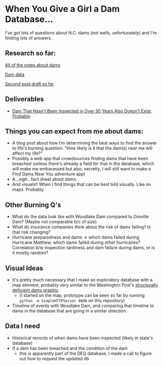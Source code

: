 # When You Give a Girl a Dam Database...
I've got lots of questions about N.C. dams (not wells, unfortunately) and I'm finding lots of answers.

## Research so far: 

[All of the notes about dams](https://docs.google.com/document/d/190o0ekqcoiMme09ZGevruzrCSB6GjPkvZzqWvviUim4/edit?usp=sharing)

[Dam data](https://docs.google.com/spreadsheets/d/12QqqYPjPqi3sBjfnclgBy12t65mQMiRfagj8c47-3yM/edit?usp=sharing)

[Second post draft so far](https://docs.google.com/document/d/1bfJufvsWdtCcLkuh86kKI1o-lAeWebWVso7MEaYCjY0/edit?usp=sharing)

## Deliverables
- [Dam That Hasn't Been Inspected in Over 30 Years Also Doesn't Exist, Probably](http://carolinadatadesk.org/dam-that-hasnt-been-inspected-in-over-30-years-also-doesnt-exist-probably/)

## Things you can expect from me about dams: 

- A blog post about how I'm determining the best ways to find the answer to life's burning question: "How likely is it that the dam(s) near me will affect my life?"
- Possibly a web app that crowdsources finding dams that have been breached (unless there's already a field for that in the database, which will make me embarassed but also, secretly, I will still want to make a Find Dams Near You adventure app)
- A...*sigh*...fact sheet about dams.
- And visuals!! When I find things that can be best told visually. Like on maps. Probably.

## Other Burning Q's

- What do the data look like with Woodlake Dam compared to Oroville Dam? (Maybe not comparable b/c of size)
- What do insurance companies think about the risk of dams failing? Is that risk changing?
- Hurricane preparedness and dams -> which dams failed during Hurricane Matthew, which dams failed during other hurricanes? Correlation b/w inspection tardiness and dam failure during dams, or is it mostly random?

## Visual Ideas

- It's pretty much necessary that I make an exploratory database with a map element, probably very similar to the Washington Post's [structurally deficient dams graphic](https://www.washingtonpost.com/graphics/national/structurally-deficient-bridges/?tid=sm_tw#37045).
  - (I started on the map, prototype can be seen so far by running ``python -m SimpleHTTPServer 8000`` on this repository)
- Timeline of events with Woodlake Dam, and comparing that timeline to dams in the database that are going in a similar direction.

## Data I need
- Historical records of when dams have been inspected (likely in state's database)
- If a dam has been breached and the condition of the dam
  - this is apparently part of the DEQ database, I made a call to figure out how to request the updated db
